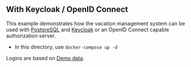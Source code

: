 ## With Keycloak / OpenID Connect

This example demonstrates how the vacation management system can be used with [PostgreSQL](https://www.postgresql.org/) and [Keycloak](https://www.keycloak.org/) or an OpenID Connect capable authorization server.

* In this directory, use `docker-compose up -d`

Logins are based on [Demo data](../../README.md#Demo-data-mode).
